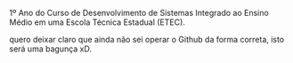 1º Ano do Curso de Desenvolvimento de Sistemas Integrado ao Ensino Médio em uma Escola Técnica Estadual (ETEC).

quero deixar claro que ainda não sei operar o Github da forma correta, isto será uma bagunça xD.
